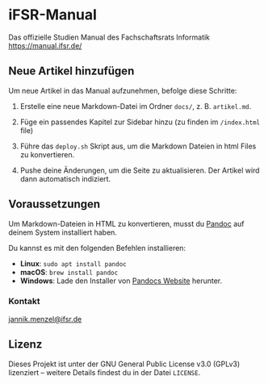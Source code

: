 # iFSR-Manual

Das offizielle Studien Manual des Fachschaftsrats Informatik https://manual.ifsr.de/

## Neue Artikel hinzufügen

Um neue Artikel in das Manual aufzunehmen, befolge diese Schritte:

1. Erstelle eine neue Markdown-Datei im Ordner `docs/`, z. B. `artikel.md`.

2. Füge ein passendes Kapitel zur Sidebar hinzu (zu finden im `/index.html` file)

3. Führe das `deploy.sh` Skript aus, um die Markdown Dateien in html Files zu konvertieren.

4. Pushe deine Änderungen, um die Seite zu aktualisieren. Der Artikel wird dann automatisch indiziert.

## Voraussetzungen

Um Markdown-Dateien in HTML zu konvertieren, musst du [Pandoc](https://pandoc.org/) auf deinem System installiert haben.

Du kannst es mit den folgenden Befehlen installieren:

- **Linux**: `sudo apt install pandoc`
- **macOS**: `brew install pandoc`
- **Windows**: Lade den Installer von [Pandocs Website](https://pandoc.org/installing.html) herunter.

### Kontakt

jannik.menzel@ifsr.de

## Lizenz

Dieses Projekt ist unter der GNU General Public License v3.0 (GPLv3) lizenziert – weitere Details findest du in der Datei `LICENSE`.
